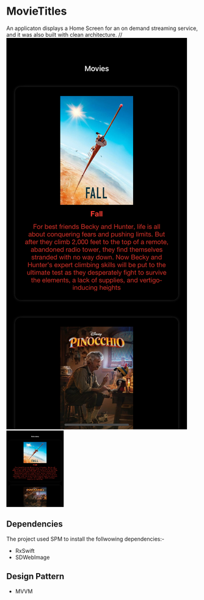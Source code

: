 # MovieTitles
An applicaton displays a Home Screen for an on demand streaming service, and it was also built with clean architecture.
//![alt text](https://github.com/Abdullah8888/MovieTitles/blob/main/MovieTitle/Resources/sample_image.png?raw=true)
<img src="https://github.com/Abdullah8888/MovieTitles/blob/main/MovieTitle/Resources/sample_image.png" alt="drawing" style="width:150px;height:200px;"/>

## Dependencies
The project used SPM to install the follwowing dependencies:-
- RxSwift
- SDWebImage

## Design Pattern
- MVVM
